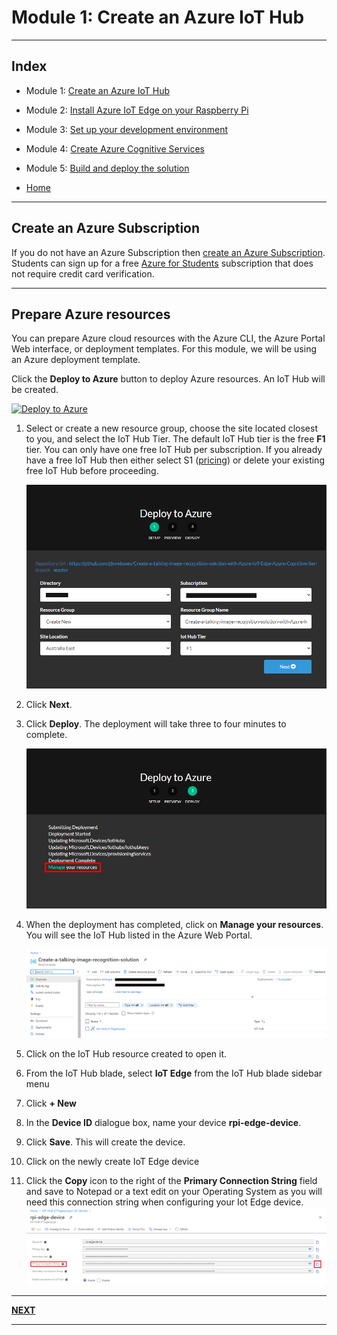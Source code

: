 # Module 1: Create an Azure IoT Hub

---

## Index

* Module 1: [Create an Azure IoT Hub](../module_1_create_iot_hub/README.md)
* Module 2: [Install Azure IoT Edge on your Raspberry Pi](../module_2_install_azure_iot_edge/README.md)
* Module 3: [Set up your development environment](../module_3_set_up_computer/README.md)
* Module 4: [Create Azure Cognitive Services](../module_4_create_azure_resources/README.md)
* Module 5: [Build and deploy the solution](../module_5_building_the_solution/README.md)

* [Home](../../README.md)

---

## Create an Azure Subscription

If you do not have an Azure Subscription then [create an Azure Subscription](https://azure.microsoft.com/en-us/free/?WT.mc_id=julyot-tir-dglover). Students can sign up for a free [Azure for Students](https://azure.microsoft.com/en-us/free/students/?WT.mc_id=julyot-tir-dglover) subscription that does not require credit card verification.

---

## Prepare Azure resources

You can prepare Azure cloud resources with the Azure CLI, the Azure Portal Web interface, or deployment templates. For this module, we will be using an Azure deployment template.

Click the **Deploy to Azure** button to deploy Azure resources. An IoT Hub will be created.

[![Deploy to Azure](https://azuredeploy.net/deploybutton.png)](https://azuredeploy.net/?repository=https://github.com/gloveboxes/Create-a-talking-image-recognition-solution-with-Azure-IoT-Edge-Azure-Cognitive-Services/tree/master/zdocs/azure-deployment)

1. Select or create a new resource group, choose the site located closest to you, and select the IoT Hub Tier. The default IoT Hub tier is the free **F1** tier. You can only have one free IoT Hub per subscription. If you already have a free IoT Hub then either select S1 ([pricing](https://azure.microsoft.com/en-us/pricing/details/iot-hub/?WT.mc_id=julyot-tir-dglover)) or delete your existing free IoT Hub before proceeding.

    ![](../resources/azure-deployment-settings.png)

2. Click **Next**.
3. Click **Deploy**. The deployment will take three to four minutes to complete.

    ![](../resources/azure-deployment-completed.png)

4. When the deployment has completed, click on **Manage your resources**. You will see the IoT Hub listed in the Azure Web Portal.

    ![](../resources/azure-iot-resources.png)

5. Click on the IoT Hub resource created to open it.
6. From the IoT Hub blade, select **IoT Edge** from the IoT Hub blade sidebar menu
7. Click **+ New**
8. In the **Device ID** dialogue box, name your device **rpi-edge-device**.
9. Click **Save**. This will create the device.
10. Click on the newly create IoT Edge device
11. Click the **Copy** icon to the right of the **Primary Connection String** field and save to Notepad or a text edit on your Operating System as you will need this connection string when configuring your Iot Edge device.
    ![](../resources/iot-edge-device-connaction-string.png)

---

**[NEXT](../module_2_install_azure_iot_edge/README.md)**

---
